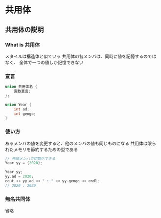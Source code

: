 # 共用体

## 共用体の説明

### What is 共用体

スタイルは構造体と似ている
共用体の各メンバは、同時に値を記憶するのではなく、
全体で一つの値しか記憶できない

### 宣言

```c++
union 共用体名 {
    変数宣言;
};

union Year {
    int ad;
    int gengo;
}
```

### 使い方

あるメンバの値を変更すると、他のメンバの値も同じものになる
共用体は限られたメモリを節約するための型である

```c++
// 先頭メンバで初期化できる
Year yy = {2020};

Year yy;
yy.ad = 2020;
cout << yy.ad << " : " << yy.gengo << endl;
// 2020 : 2020
```

### 無名共同体

省略
